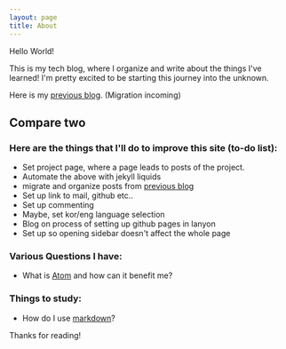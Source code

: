 ```yaml
---
layout: page
title: About
---
```


<p class="message">
  Hello World!
</p>

This is my tech blog, where I organize and write about the things I've learned! I'm pretty excited to be starting this journey into the unknown.

Here is my [previous blog](https://blog.naver.com/kevin991125). (Migration incoming)

## Compare two #
### Here are the things that I'll do to improve this site (to-do list):
* Set project page, where a page leads to posts of the project.
* Automate the above with jekyll liquids
* migrate and organize posts from [previous blog](https://blog.naver.com/kevin991125)
* Set up link to mail, github etc..
* Set up commenting
* Maybe, set kor/eng language selection
* Blog on process of setting up github pages in lanyon
* Set up so opening sidebar doesn't affect the whole page

### Various Questions I have:
* What is [Atom](https://atom.io/) and how can it benefit me?

### Things to study:
* How do I use [markdown](https://guides.github.com/features/mastering-markdown/)?

Thanks for reading!
